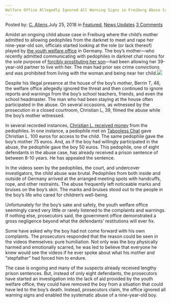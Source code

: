```yaml
---
Welfare Office Allegedly Ignored All Warning Signs in Freiburg Abuse Case
---
```

<article class="post-listing post-26397 post type-post status-publish format-standard has-post-thumbnail hentry category-deepdot-news category-news-updates tag-abuse tag-allegedly tag-case tag-freiburg tag-office tag-signs tag-warning tag-welfare">
<div class="post-inner">
<span>Posted by: <a href="https://www.deepdotweb.com/author/caliens/" title="">C. Aliens </a></span>
<span>July 25, 2018</span>
<span>in <a href="https://www.deepdotweb.com/category/deepdot-news/" rel="category tag">Featured</a>, <a href="https://www.deepdotweb.com/category/news-updates/" rel="category tag">News Updates</a></span>
<span><a href="https://www.deepdotweb.com/2018/07/25/welfare-office-allegedly-ignored-all-warning-signs-in-freiburg-abuse-case/#comments">3 Comments</a></span>
</p>
<div class="clear"></div>
<div class="entry">
<p>Amidst an ongoing child abuse case in Freiburg where the child&#8217;s mother admitted to allowing pedophiles from the darknet to meet and rape her nine-year-old son, officials started looking at the role (or lack thereof) played by <a href="https://www.wr.de/panorama/junge-gegen-geld-vergewaltigt-bundeswehr-soldat-vor-gericht-id214229095.html">the youth welfare office</a> in Germany. The boy&#8217;s mother—who recently admitted communicating with pedophiles in darknet chat rooms for the sole purpose of <a href="https://www.deepdotweb.com/2018/06/24/two-on-trial-for-selling-son-to-pedophiles-on-the-darknet/">forcibly prostituting her son</a>—had been allowing her 39-year-old partner to live with her. The man had prior sex crime convictions and was prohibited from living with the woman and being near her child.<img class="wp-image-26400 aligncenter" src="https://www.deepdotweb.com/wp-content/uploads/2018/07/word-image-58.jpeg" srcset="https://www.deepdotweb.com/wp-content/uploads/2018/07/word-image-58.jpeg 660w, https://www.deepdotweb.com/wp-content/uploads/2018/07/word-image-58-300x150.jpeg 300w" sizes="(max-width: 660px) 100vw, 660px" /></p>
<p>Despite his illegal presence at the house of the boy&#8217;s mother, Berrin T, 48, the welfare office allegedly ignored the threat and then continued to ignore reports and warnings from the boy&#8217;s school teachers, friends, and even the school headmaster. The man who had been staying at the house often participated in the abuse. On several occasions, as witnessed by the prosecution in a closed courtroom, Christian L, 39, filmed the abuse while the boy&#8217;s mother witnessed.</p>
<p>In several recorded instances, <a href="https://www.deepdotweb.com/2018/02/06/child-abuse-arrest-unveiled-lost-playpen-member/">Christian L. received money</a> from the pedophiles. In one instance, a pedophile met on <a href="https://www.deepdotweb.com/2018/05/14/tabooless-chat-admin-sentenced-to-prison-and-therapy/">Tabooless Chat</a> gave Christian L. 100 euros for access to the child. The same pedophile gave the boy&#8217;s mother 75 euros. And, as if the boy had willingly participated in the abuse, the pedophile gave the boy 50 euros. This pedophile, one of eight defendants in the abuse case, has already received a prison sentence of between 8-10 years. He has appealed the sentence.</p>
<p>In the videos seen by the pedophiles, the court, and undercover investigators, the child abuse was brutal. Pedophiles from both inside and outside of Germany arrived at the arranged meeting spots with handcuffs, rope, and other restraints. The abuse frequently left noticeable marks and bruises on the boy&#8217;s skin. The marks and bruises stood out to the people in the boy&#8217;s life who cared for children&#8217;s well-being.</p>
<p>Unfortunately for the boy&#8217;s sake and safety, the youth welfare office seemingly cared very little or rarely listened to the complaints and warnings. If nothing else, prosecutors said, the government office demonstrated a gross negligence beyond what the defendants’ restitutions will ever fix.</p>
<p>Some have asked why the boy had not come forward with his own complaints. The prosecutors responded that the reason could be seen in the videos themselves: pure humiliation. Not only was the boy physically harmed and emotionally scarred, he was led to believe that everyone he knew would see the videos if he ever spoke about what his mother and “stepfather” had forced him to endure.</p>
<p>The case is ongoing and many of the suspects already received lengthy prison sentences. But, instead of only eight defendants, the prosecutors have started an investigation into the lack of aid provided by the youth welfare office; they could have removed the boy from a situation that could have led to the boy&#8217;s death. Instead, prosecutors claim, the office ignored all warning signs and enabled the systematic abuse of a nine-year-old boy.</p>
</div>
<span style="display:none"><a href="https://www.deepdotweb.com/tag/abuse/" rel="tag">abuse</a> <a href="https://www.deepdotweb.com/tag/allegedly/" rel="tag">allegedly</a> <a href="https://www.deepdotweb.com/tag/case/" rel="tag">case</a> <a href="https://www.deepdotweb.com/tag/freiburg/" rel="tag">freiburg</a> <a href="https://www.deepdotweb.com/tag/office/" rel="tag">office</a> <a href="https://www.deepdotweb.com/tag/signs/" rel="tag">signs</a> <a href="https://www.deepdotweb.com/tag/warning/" rel="tag">warning</a> <a href="https://www.deepdotweb.com/tag/welfare/" rel="tag">welfare</a></span> <span style="display:none" class="updated">2018-07-25</span>
<div style="display:none" class="vcard author" itemprop="author" itemscope itemtype="http://schema.org/Person"><strong class="fn" itemprop="name"><a href="https://www.deepdotweb.com/author/caliens/" title="Posts by C. Aliens" rel="author">C. Aliens</a></strong></div>
</div>
</article>

